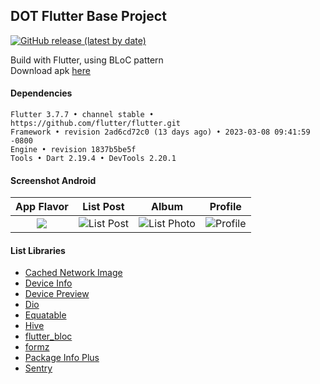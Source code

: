 ## DOT Flutter Base Project ##

[![GitHub release (latest by date)](https://img.shields.io/github/v/release/pt-dot/DOT-Flutter-Base-Project?label=latest%20release&style=for-the-badge)](https://github.com/pt-dot/DOT-Flutter-Base-Project/releases/latest)

Build with Flutter, using BLoC pattern  
Download apk [here](https://www.dropbox.com/s/beyyydndt0cvp0q)

#### Dependencies ####
```
Flutter 3.7.7 • channel stable • https://github.com/flutter/flutter.git
Framework • revision 2ad6cd72c0 (13 days ago) • 2023-03-08 09:41:59 -0800
Engine • revision 1837b5be5f
Tools • Dart 2.19.4 • DevTools 2.20.1
```

#### Screenshot Android ####
| App Flavor | List Post | Album | Profile |
| :---: | :---: | :---: | :---: |
| ![](https://i.imgur.com/nH3nUcr.png) | ![List Post](https://i.imgur.com/jMID1zI.png) | ![List Photo](https://i.imgur.com/diCijr6.png) | ![Profile](https://i.imgur.com/bemAF0s.png) |

#### List Libraries ####

- [Cached Network Image](https://pub.dev/packages/cached_network_image)
- [Device Info](https://pub.dev/packages/device_info)
- [Device Preview](https://pub.dev/packages/device_preview)
- [Dio](https://pub.dev/packages/dio)
- [Equatable](https://pub.dev/packages/equatable)
- [Hive](https://pub.dev/packages/hive)
- [flutter_bloc](https://pub.dev/packages/flutter_bloc)
- [formz](https://pub.dev/packages/formz)
- [Package Info Plus](https://pub.dev/packages/package_info_plus)
- [Sentry](https://pub.dev/packages/sentry)